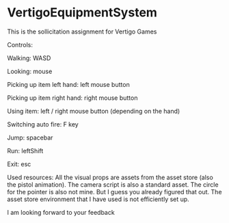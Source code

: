 # VertigoEquipmentSystem
This is the sollicitation assignment for Vertigo Games

Controls:

Walking: WASD

Looking: mouse

Picking up item left hand: left mouse button

Picking up item right hand: right mouse button

Using item: left / right mouse button (depending on the hand)

Switching auto fire: F key

Jump: spacebar

Run: leftShift

Exit: esc

Used resources:
All the visual props are assets from the asset store (also the pistol animation).
The camera script is also a standard asset.
The circle for the pointer is also not mine. But I guess you already figured that out.
The asset store environment that I have used is not efficiently set up.

I am looking forward to your feedback

